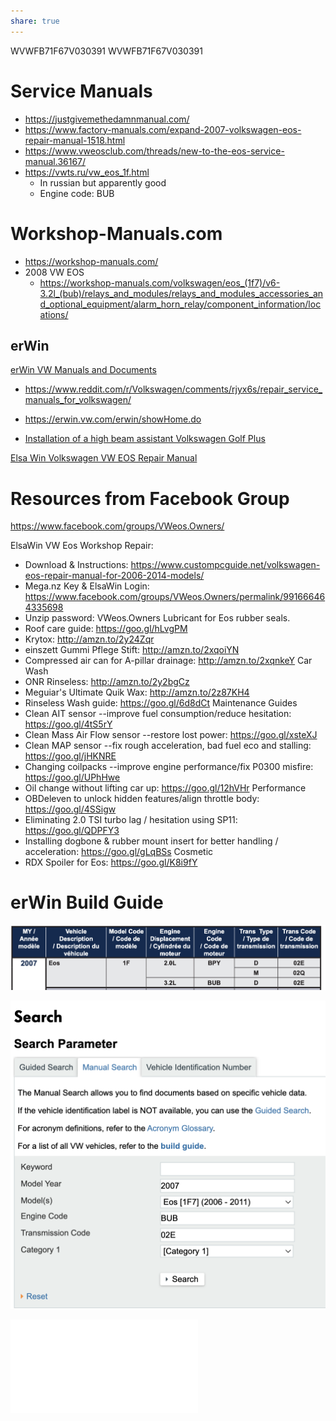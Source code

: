 ```yaml
---
share: true
---
```

WVWFB71F67V030391
WVWFB71F67V030391
# Service Manuals
- https://justgivemethedamnmanual.com/
- https://www.factory-manuals.com/expand-2007-volkswagen-eos-repair-manual-1518.html
- https://www.vweosclub.com/threads/new-to-the-eos-service-manual.36167/
- https://vwts.ru/vw_eos_1f.html
    - In russian but apparently good
    - Engine code: BUB

# Workshop-Manuals.com
- https://workshop-manuals.com/
- 2008 VW EOS
    - https://workshop-manuals.com/volkswagen/eos_(1f7)/v6-3.2l_(bub)/relays_and_modules/relays_and_modules_accessories_and_optional_equipment/alarm_horn_relay/component_information/locations/


## erWin
[erWin VW Manuals and Documents](../erWin%20VW%20Manuals%20and%20Documents.md)
- https://www.reddit.com/r/Volkswagen/comments/rjyx6s/repair_service_manuals_for_volkswagen/
- https://erwin.vw.com/erwin/showHome.do




- [Installation of a high beam assistant Volkswagen Golf Plus](https://vwts.ru/articles/electro/a5_ustanovka_assistenta_dalnego_sveta.html)

[Elsa Win Volkswagen VW EOS Repair Manual](./Elsa%20Win%20Volkswagen%20VW%20EOS%20Repair%20Manual.md)

# Resources from Facebook Group
https://www.facebook.com/groups/VWeos.Owners/


ElsaWin VW Eos Workshop Repair:
+ Download & Instructions: https://www.custompcguide.net/volkswagen-eos-repair-manual-for-2006-2014-models/
+ Mega.nz Key & ElsaWin Login: https://www.facebook.com/groups/VWeos.Owners/permalink/991666464335698
+ Unzip password: VWeos.Owners
Lubricant for Eos rubber seals.
+ Roof care guide: https://goo.gl/hLvgPM
+ Krytox: http://amzn.to/2y24Zqr
+ einszett Gummi Pflege Stift: http://amzn.to/2xqoiYN
+ Compressed air can for A-pillar drainage: http://amzn.to/2xqnkeY
Car Wash
+ ONR Rinseless: http://amzn.to/2y2bgCz
+ Meguiar's Ultimate Quik Wax: http://amzn.to/2z87KH4
+ Rinseless Wash guide: https://goo.gl/6d8dCt
Maintenance Guides
+ Clean AIT sensor --improve fuel consumption/reduce hesitation: https://goo.gl/4tS5rY
+ Clean Mass Air Flow sensor --restore lost power: https://goo.gl/xsteXJ
+ Clean MAP sensor --fix rough acceleration, bad fuel eco and stalling: https://goo.gl/jHKNRE
+ Changing coilpacks --improve engine performance/fix P0300 misfire: https://goo.gl/UPhHwe
+ Oil change without lifting car up: https://goo.gl/12hVHr
Performance
+ OBDeleven to unlock hidden features/align throttle body: https://goo.gl/4SSigw
+ Eliminating 2.0 TSI turbo lag / hesitation using SP11: https://goo.gl/QDPFY3
+ Installing dogbone & rubber mount insert for better handling / acceleration: https://goo.gl/gLqBSs
Cosmetic
+ RDX Spoiler for Eos: https://goo.gl/K8i9fY

# erWin Build Guide
![1024](../0%20-%20Attachments/CleanShot%202023-09-07%20at%2019.34.14@2x.png)

![512](../0%20-%20Attachments/CleanShot%202023-09-07%20at%2019.39.14@2x.png)


![VW_Erwin_Build_Guide.pdf](../0%20-%20Attachments/VW_Erwin_Build_Guide.pdf)